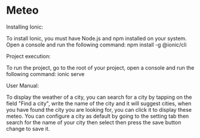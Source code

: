 # Meteo
Installing Ionic:

To install Ionic, you must have Node.js and npm installed on your system. Open a console and run the following command:
    npm install -g @ionic/cli

Project execution:

To run the project, go to the root of your project, open a console and run the following command:
    ionic serve

User Manual:

To display the weather of a city, you can search for a city by tapping on the field "Find a city", write the name of the city and it will suggest cities, when you have found the city you are looking for, you can click it to display these meteo.
You can configure a city as default by going to the setting tab then search for the name of your city then select then press the save button change to save it.
